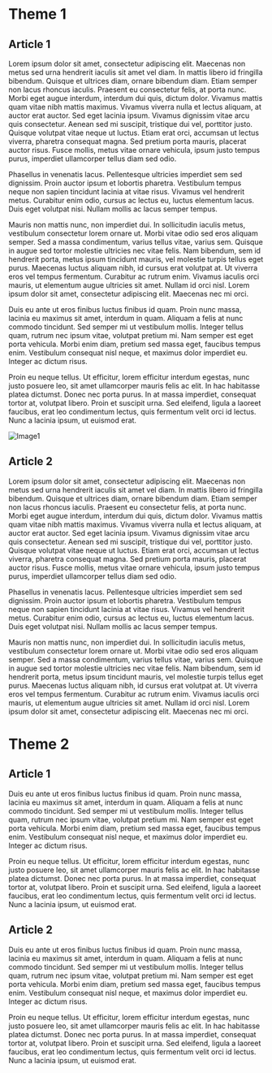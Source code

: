 # Theme 1

## Article 1
Lorem ipsum dolor sit amet, consectetur adipiscing elit. Maecenas non metus sed urna hendrerit iaculis sit amet vel diam. In mattis libero id fringilla bibendum. Quisque et ultrices diam, ornare bibendum diam. Etiam semper non lacus rhoncus iaculis. Praesent eu consectetur felis, at porta nunc. Morbi eget augue interdum, interdum dui quis, dictum dolor. Vivamus mattis quam vitae nibh mattis maximus. Vivamus viverra nulla et lectus aliquam, at auctor erat auctor. Sed eget lacinia ipsum. Vivamus dignissim vitae arcu quis consectetur. Aenean sed mi suscipit, tristique dui vel, porttitor justo. Quisque volutpat vitae neque ut luctus. Etiam erat orci, accumsan ut lectus viverra, pharetra consequat magna. Sed pretium porta mauris, placerat auctor risus. Fusce mollis, metus vitae ornare vehicula, ipsum justo tempus purus, imperdiet ullamcorper tellus diam sed odio.


Phasellus in venenatis lacus. Pellentesque ultricies imperdiet sem sed dignissim. Proin auctor ipsum et lobortis pharetra. Vestibulum tempus neque non sapien tincidunt lacinia at vitae risus. Vivamus vel hendrerit metus. Curabitur enim odio, cursus ac lectus eu, luctus elementum lacus. Duis eget volutpat nisi. Nullam mollis ac lacus semper tempus.

Mauris non mattis nunc, non imperdiet dui. In sollicitudin iaculis metus, vestibulum consectetur lorem ornare ut. Morbi vitae odio sed eros aliquam semper. Sed a massa condimentum, varius tellus vitae, varius sem. Quisque in augue sed tortor molestie ultricies nec vitae felis. Nam bibendum, sem id hendrerit porta, metus ipsum tincidunt mauris, vel molestie turpis tellus eget purus. Maecenas luctus aliquam nibh, id cursus erat volutpat at. Ut viverra eros vel tempus fermentum. Curabitur ac rutrum enim. Vivamus iaculis orci mauris, ut elementum augue ultricies sit amet. Nullam id orci nisl. Lorem ipsum dolor sit amet, consectetur adipiscing elit. Maecenas nec mi orci.

Duis eu ante ut eros finibus luctus finibus id quam. Proin nunc massa, lacinia eu maximus sit amet, interdum in quam. Aliquam a felis at nunc commodo tincidunt. Sed semper mi ut vestibulum mollis. Integer tellus quam, rutrum nec ipsum vitae, volutpat pretium mi. Nam semper est eget porta vehicula. Morbi enim diam, pretium sed massa eget, faucibus tempus enim. Vestibulum consequat nisl neque, et maximus dolor imperdiet eu. Integer ac dictum risus.

Proin eu neque tellus. Ut efficitur, lorem efficitur interdum egestas, nunc justo posuere leo, sit amet ullamcorper mauris felis ac elit. In hac habitasse platea dictumst. Donec nec porta purus. In at massa imperdiet, consequat tortor at, volutpat libero. Proin et suscipit urna. Sed eleifend, ligula a laoreet faucibus, erat leo condimentum lectus, quis fermentum velit orci id lectus. Nunc a lacinia ipsum, ut euismod erat.

![Image1](img1.png)

## Article 2
Lorem ipsum dolor sit amet, consectetur adipiscing elit. Maecenas non metus sed urna hendrerit iaculis sit amet vel diam. In mattis libero id fringilla bibendum. Quisque et ultrices diam, ornare bibendum diam. Etiam semper non lacus rhoncus iaculis. Praesent eu consectetur felis, at porta nunc. Morbi eget augue interdum, interdum dui quis, dictum dolor. Vivamus mattis quam vitae nibh mattis maximus. Vivamus viverra nulla et lectus aliquam, at auctor erat auctor. Sed eget lacinia ipsum. Vivamus dignissim vitae arcu quis consectetur. Aenean sed mi suscipit, tristique dui vel, porttitor justo. Quisque volutpat vitae neque ut luctus. Etiam erat orci, accumsan ut lectus viverra, pharetra consequat magna. Sed pretium porta mauris, placerat auctor risus. Fusce mollis, metus vitae ornare vehicula, ipsum justo tempus purus, imperdiet ullamcorper tellus diam sed odio.

Phasellus in venenatis lacus. Pellentesque ultricies imperdiet sem sed dignissim. Proin auctor ipsum et lobortis pharetra. Vestibulum tempus neque non sapien tincidunt lacinia at vitae risus. Vivamus vel hendrerit metus. Curabitur enim odio, cursus ac lectus eu, luctus elementum lacus. Duis eget volutpat nisi. Nullam mollis ac lacus semper tempus.

Mauris non mattis nunc, non imperdiet dui. In sollicitudin iaculis metus, vestibulum consectetur lorem ornare ut. Morbi vitae odio sed eros aliquam semper. Sed a massa condimentum, varius tellus vitae, varius sem. Quisque in augue sed tortor molestie ultricies nec vitae felis. Nam bibendum, sem id hendrerit porta, metus ipsum tincidunt mauris, vel molestie turpis tellus eget purus. Maecenas luctus aliquam nibh, id cursus erat volutpat at. Ut viverra eros vel tempus fermentum. Curabitur ac rutrum enim. Vivamus iaculis orci mauris, ut elementum augue ultricies sit amet. Nullam id orci nisl. Lorem ipsum dolor sit amet, consectetur adipiscing elit. Maecenas nec mi orci.





# Theme 2

## Article 1
Duis eu ante ut eros finibus luctus finibus id quam. Proin nunc massa, lacinia eu maximus sit amet, interdum in quam. Aliquam a felis at nunc commodo tincidunt. Sed semper mi ut vestibulum mollis. Integer tellus quam, rutrum nec ipsum vitae, volutpat pretium mi. Nam semper est eget porta vehicula. Morbi enim diam, pretium sed massa eget, faucibus tempus enim. Vestibulum consequat nisl neque, et maximus dolor imperdiet eu. Integer ac dictum risus.

Proin eu neque tellus. Ut efficitur, lorem efficitur interdum egestas, nunc justo posuere leo, sit amet ullamcorper mauris felis ac elit. In hac habitasse platea dictumst. Donec nec porta purus. In at massa imperdiet, consequat tortor at, volutpat libero. Proin et suscipit urna. Sed eleifend, ligula a laoreet faucibus, erat leo condimentum lectus, quis fermentum velit orci id lectus. Nunc a lacinia ipsum, ut euismod erat.

## Article 2
Duis eu ante ut eros finibus luctus finibus id quam. Proin nunc massa, lacinia eu maximus sit amet, interdum in quam. Aliquam a felis at nunc commodo tincidunt. Sed semper mi ut vestibulum mollis. Integer tellus quam, rutrum nec ipsum vitae, volutpat pretium mi. Nam semper est eget porta vehicula. Morbi enim diam, pretium sed massa eget, faucibus tempus enim. Vestibulum consequat nisl neque, et maximus dolor imperdiet eu. Integer ac dictum risus.

Proin eu neque tellus. Ut efficitur, lorem efficitur interdum egestas, nunc justo posuere leo, sit amet ullamcorper mauris felis ac elit. In hac habitasse platea dictumst. Donec nec porta purus. In at massa imperdiet, consequat tortor at, volutpat libero. Proin et suscipit urna. Sed eleifend, ligula a laoreet faucibus, erat leo condimentum lectus, quis fermentum velit orci id lectus. Nunc a lacinia ipsum, ut euismod erat.

